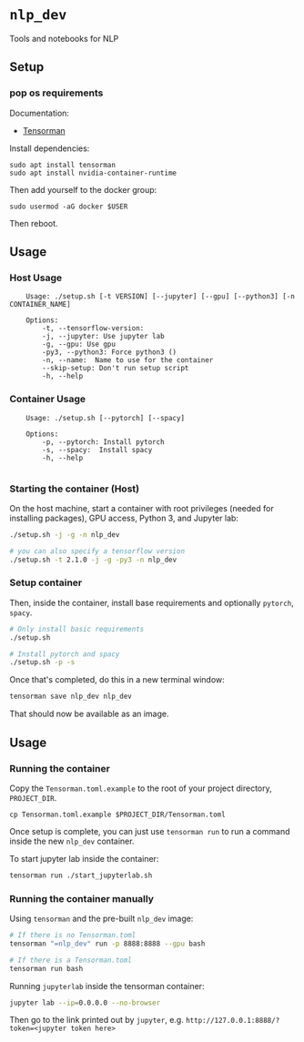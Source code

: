 `nlp_dev`
==============================

Tools and notebooks for NLP

Setup
-------------------

### pop os requirements

Documentation:

- [Tensorman](https://support.system76.com/articles/use-tensorman/)

Install dependencies:

```
sudo apt install tensorman
sudo apt install nvidia-container-runtime
```

Then add yourself to the docker group:

```
sudo usermod -aG docker $USER
```

Then reboot.

## Usage

### Host Usage

```
    Usage: ./setup.sh [-t VERSION] [--jupyter] [--gpu] [--python3] [-n CONTAINER_NAME]

    Options:
        -t, --tensorflow-version:
        -j, --jupyter: Use jupyter lab
        -g, --gpu: Use gpu
        -py3, --python3: Force python3 ()
        -n, --name:  Name to use for the container
        --skip-setup: Don't run setup script
        -h, --help
```

### Container Usage

```
    Usage: ./setup.sh [--pytorch] [--spacy]
   
    Options:
        -p, --pytorch: Install pytorch
        -s, --spacy:  Install spacy
        -h, --help


```

### Starting the container (Host)

On the host machine, start a container with root privileges (needed for installing packages), GPU access, Python 3, and Jupyter lab:

```bash
./setup.sh -j -g -n nlp_dev

# you can also specify a tensorflow version
./setup.sh -t 2.1.0 -j -g -py3 -n nlp_dev
```

### Setup container

Then, inside the container, install base requirements and optionally `pytorch`, `spacy`.

```bash
# Only install basic requirements
./setup.sh

# Install pytorch and spacy
./setup.sh -p -s
```

Once that's completed, do this in a new terminal window:

```bash
tensorman save nlp_dev nlp_dev
```

That should now be available as an image.

Usage
------------------------------

### Running the container

Copy the `Tensorman.toml.example` to the root of your project directory, `PROJECT_DIR`.

```
cp Tensorman.toml.example $PROJECT_DIR/Tensorman.toml
```

Once setup is complete, you can just use `tensorman run` to run a command inside the new `nlp_dev` container.

To start jupyter lab inside the container:

```bash
tensorman run ./start_jupyterlab.sh
```

### Running the container manually

Using `tensorman` and the pre-built `nlp_dev` image:

```sh
# If there is no Tensorman.toml
tensorman "=nlp_dev" run -p 8888:8888 --gpu bash

# If there is a Tensorman.toml
tensorman run bash
```

Running `jupyterlab` inside the tensorman container:

```sh
jupyter lab --ip=0.0.0.0 --no-browser
```

Then go to the link printed out by `jupyter`, e.g. `http://127.0.0.1:8888/?token=<jupyter token here>`

